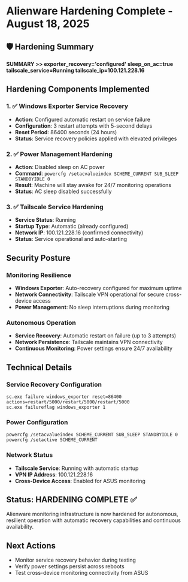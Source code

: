 # Alienware Hardening Complete - August 18, 2025

## 🛡️ Hardening Summary

**SUMMARY >> exporter_recovery='configured' sleep_on_ac=true tailscale_service=Running tailscale_ip=100.121.228.16**

## Hardening Components Implemented

### 1. ✅ Windows Exporter Service Recovery
- **Action**: Configured automatic restart on service failure
- **Configuration**: 3 restart attempts with 5-second delays
- **Reset Period**: 86400 seconds (24 hours)
- **Status**: Service recovery policies applied with elevated privileges

### 2. ✅ Power Management Hardening
- **Action**: Disabled sleep on AC power
- **Command**: `powercfg /setacvalueindex SCHEME_CURRENT SUB_SLEEP STANDBYIDLE 0`
- **Result**: Machine will stay awake for 24/7 monitoring operations
- **Status**: AC sleep disabled successfully

### 3. ✅ Tailscale Service Hardening
- **Service Status**: Running
- **Startup Type**: Automatic (already configured)
- **Network IP**: 100.121.228.16 (confirmed connectivity)
- **Status**: Service operational and auto-starting

## Security Posture

### Monitoring Resilience
- **Windows Exporter**: Auto-recovery configured for maximum uptime
- **Network Connectivity**: Tailscale VPN operational for secure cross-device access
- **Power Management**: No sleep interruptions during monitoring

### Autonomous Operation
- **Service Recovery**: Automatic restart on failure (up to 3 attempts)
- **Network Persistence**: Tailscale maintains VPN connectivity
- **Continuous Monitoring**: Power settings ensure 24/7 availability

## Technical Details

### Service Recovery Configuration
```
sc.exe failure windows_exporter reset=86400 actions=restart/5000/restart/5000/restart/5000
sc.exe failureflag windows_exporter 1
```

### Power Configuration
```
powercfg /setacvalueindex SCHEME_CURRENT SUB_SLEEP STANDBYIDLE 0
powercfg /setactive SCHEME_CURRENT
```

### Network Status
- **Tailscale Service**: Running with automatic startup
- **VPN IP Address**: 100.121.228.16
- **Cross-Device Access**: Enabled for ASUS monitoring

## Status: HARDENING COMPLETE ✅

Alienware monitoring infrastructure is now hardened for autonomous, resilient operation with automatic recovery capabilities and continuous availability.

## Next Actions
- Monitor service recovery behavior during testing
- Verify power settings persist across reboots
- Test cross-device monitoring connectivity from ASUS
